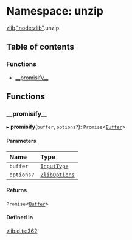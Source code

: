 # Namespace: unzip

[zlib](zlib.md).["node:zlib"](zlib._node_zlib_.md).unzip

## Table of contents

### Functions

- [\_\_promisify\_\_](zlib._node_zlib_.unzip.md#__promisify__)

## Functions

### \_\_promisify\_\_

▸ **__promisify__**(`buffer`, `options?`): `Promise`<[`Buffer`](buffer._buffer_.md#buffer)\>

#### Parameters

| Name | Type |
| :------ | :------ |
| `buffer` | [`InputType`](zlib._zlib_.md#inputtype) |
| `options?` | [`ZlibOptions`](../interfaces/zlib._zlib_.ZlibOptions.md) |

#### Returns

`Promise`<[`Buffer`](buffer._buffer_.md#buffer)\>

#### Defined in

[zlib.d.ts:362](https://github.com/goodcodedev/bun-types/blob/8bd1b3a/zlib.d.ts#L362)
